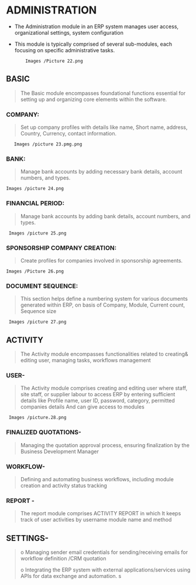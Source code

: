 # ADMINISTRATION 
- The Administration module in an ERP system manages user access, organizational settings, system configuration
- This module is typically comprised of several sub-modules, each focusing on specific administrative tasks.

          Images /Picture 22.png



## BASIC 
>The Basic module encompasses foundational functions essential for setting up and organizing core elements within the software.

### COMPANY:
>Set up company profiles with details like name, Short name, address, Country, Currency, contact information.
       
       Images /picture 23.pmg.png

### BANK:
> Manage bank accounts by adding necessary bank details, account numbers, and types.

    Images /picture 24.png

### FINANCIAL PERIOD:
> Manage bank accounts by adding bank details, account numbers, and types.

     Images /picture 25.png

### SPONSORSHIP COMPANY CREATION: 
>Create profiles for companies involved in sponsorship agreements.

    Images /Picture 26.png
### DOCUMENT SEQUENCE:
>This section helps define a numbering system for various documents generated within ERP, on basis of  Company, Module, Current count, Sequence size 

     Images /picture 27.png


## ACTIVITY 
>The Activity module encompasses functionalities related to creating& editing user, managing tasks, workflows management 

### USER- 
>The Activity module comprises creating and editing user where staff, site staff, or supplier labour to access ERP by entering sufficient details like Profile name, user ID, password, category, permitted companies details 
And can give access to modules 

     Images /picture.28.png
### FINALIZED QUOTATIONS-
> Managing the quotation approval process, ensuring finalization by the Business Development Manager

### WORKFLOW- 
>Defining and automating business workflows, including module creation and activity status tracking

### REPORT -
>The report module comprises ACTIVITY REPORT in which It keeps track of user activities by username module name and method


## SETTINGS- 
>o	Managing sender  email credentials  for sending/receiving emails for workflow definition /CRM quotation 
> 
>o	Integrating the ERP system with external applications/services using APIs for data exchange and automation.
s